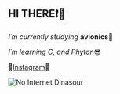 ## HI THERE:heavy_exclamation_mark::wave:

*I´m currently studying* **avionics**:eyes:

*I´m learning C, and Phyton*:sunglasses:

:japanese_goblin:[Instagram](https://www.instagram.com/vicen_007/):japanese_goblin:

![**No Internet Dinasour**](https://encrypted-tbn0.gstatic.com/images?q=tbn:ANd9GcRjtdMHTaiKMld1ZsnnEC6yp1e_k9HL5MgD3w&usqp=CAU)
